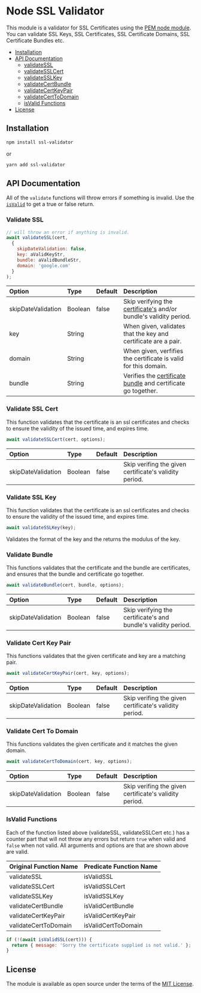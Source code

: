 # Node SSL Validator

This module is a validator for SSL Certificates using the [PEM node module](https://www.npmjs.com/package/pem). You can validate SSL Keys, SSL Certificates, SSL Certificate Domains, SSL Certificate Bundles etc. 

* [Installation](#installation)
* [API Documentation](#api-documentation)
  * [validateSSL](#validate-ssl)
  * [validateSSLCert](#validate-ssl-cert)
  * [validateSSLKey](#validate-ssl-key)
  * [validateCertBundle](#validate-cert-bundle)
  * [validateCertKeyPair](#validate-cert-key-pair)
  * [validateCertToDomain](#validate-cert-to-domain)
  * [isValid Functions](#is-valid-functions)
* [License](#license)

## Installation

```bash
npm install ssl-validator
```

or

```bash
yarn add ssl-validator
```

## API Documentation

All of the `validate` functions will throw errors if something is invalid. Use the [`isValid`](#is-valid-functions) to get a true or false return.

### Validate SSL

```javascript
// will throw an error if anything is invalid.
await validateSSL(cert,
  {
    skipDateValidation: false,
    key: aValidKeyStr,
    bundle: aValidBundleStr,
    domain: 'google.com'
  }
);
```

| Option | Type | Default | Description |
| :----- | :--- | ------- | :---------- |
| skipDateValidation | Boolean | false | Skip verifying the [certificate's](https://en.wikipedia.org/wiki/Public_key_certificate) and/or bundle's validity period. |
| key | String | | When given, validates that the key and certificate are a pair. |
| domain | String | | When given, verfifies the certificate is valid for this domain. |
| bundle | String | | Verifies the [certificate bundle](https://www.namecheap.com/support/knowledgebase/article.aspx/986/69/what-is-ca-bundle) and certificate go together. |

### Validate SSL Cert
This function validates that the certificate is an ssl certificates and checks to ensure the validity of the issued time, and expires time.

```javascript
await validateSSLCert(cert, options);
```

| Option | Type | Default | Description |
| :----- | :--- | ------- | :---------- |
| skipDateValidation | Boolean | false | Skip verifing the given certificate's validity period. |

### Validate SSL Key
This function validates that the certificate is an ssl certificates and checks to ensure the validity of the issued time, and expires time.

```javascript
await validateSSLKey(key);
```
Validates the format of the key and the returns the modulus of the key.

### Validate Bundle
This functions validates that the certificate and the bundle are certificates, and ensures that the bundle and certificate go together.

```javascript
await validateBundle(cert, bundle, options);
```

| Option | Type | Default | Description |
| :----- | :--- | ------- | :---------- |
| skipDateValidation | Boolean | false | Skip verifying the certificate's and bundle's validity period. |

### Validate Cert Key Pair
This functions validates that the given certificate and key are a matching pair.

```javascript
await validateCertKeyPair(cert, key, options);
```

| Option | Type | Default | Description |
| :----- | :--- | ------- | :---------- |
| skipDateValidation | Boolean | false | Skip verifing the given certificate's validity period. |

### Validate Cert To Domain
This functions validates the given certificate and it matches the given domain.

```javascript
await validateCertToDomain(cert, key, options);
```

| Option | Type | Default | Description |
| :----- | :--- | ------- | :---------- |
| skipDateValidation | Boolean | false | Skip verifing the given certificate's validity period. |

### IsValid Functions

Each of the function listed above (validateSSL, validateSSLCert etc.) has a counter part that will not throw any errors but return `true` when valid and `false` when not valid. All arguments and options are that are shown above are valid.

| Original Function Name | Predicate Function Name |
| :--------------- | :------------- |
| validateSSL | isValidSSL |
| validateSSLCert | isValidSSLCert |
| validateSSLKey | isValidSSLKey |
| validateCertBundle | isValidCertBundle |
| validateCertKeyPair | isValidCertKeyPair |
| validateCertToDomain | isValidCertToDomain |

```javascript
if (!(await isValidSSL(cert))) {
  return { message: 'Sorry the certificate supplied is not valid.' };
}
```

## License

The module is available as open source under the terms of the [MIT License](http://opensource.org/licenses/MIT).